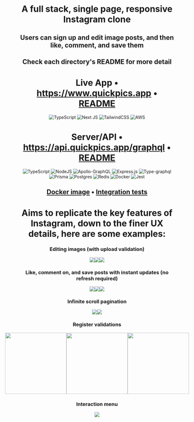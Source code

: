 <div align="center" >

# A full stack, single page, responsive Instagram clone

## Users can sign up and edit image posts, and then like, comment, and save them

## Check each directory's README for more detail

#

# Live App • https://www.quickpics.app • [README](https://github.com/ConorButler/Quickpics/tree/main/client)

![TypeScript](https://img.shields.io/badge/typescript-%23007ACC.svg?style=for-the-badge&logo=typescript&logoColor=white)
![Next JS](https://img.shields.io/badge/Next-black?style=for-the-badge&logo=next.js&logoColor=white)
![TailwindCSS](https://img.shields.io/badge/tailwindcss-%2338B2AC.svg?style=for-the-badge&logo=tailwind-css&logoColor=white)
![AWS](https://img.shields.io/badge/AWS-%23FF9900.svg?style=for-the-badge&logo=amazon-aws&logoColor=white)

# Server/API • https://api.quickpics.app/graphql • [README](https://github.com/ConorButler/Quickpics/blob/main/server/README.md)

![TypeScript](https://img.shields.io/badge/typescript-%23007ACC.svg?style=for-the-badge&logo=typescript&logoColor=white)
![NodeJS](https://img.shields.io/badge/node.js-6DA55F?style=for-the-badge&logo=node.js&logoColor=white)
![Apollo-GraphQL](https://img.shields.io/badge/-ApolloGraphQL-311C87?style=for-the-badge&logo=apollo-graphql)
![Express.js](https://img.shields.io/badge/express.js-%23404d59.svg?style=for-the-badge&logo=express&logoColor=%2361DAFB)
![Type-graphql](https://img.shields.io/badge/-TypeGraphQL-%23C04392?style=for-the-badge)
![Prisma](https://img.shields.io/badge/Prisma-3982CE?style=for-the-badge&logo=Prisma&logoColor=white)
![Postgres](https://img.shields.io/badge/postgres-%23316192.svg?style=for-the-badge&logo=postgresql&logoColor=white)
![Redis](https://img.shields.io/badge/redis-%23DD0031.svg?style=for-the-badge&logo=redis&logoColor=white)
![Docker](https://img.shields.io/badge/docker-%230db7ed.svg?style=for-the-badge&logo=docker&logoColor=white)
![Jest](https://img.shields.io/badge/-jest-%23C21325?style=for-the-badge&logo=jest&logoColor=white)

## [Docker image](https://hub.docker.com/layers/cwdb/quickpics-api/1.0/images/sha256-1691eb52eb98e2a92ce329a2ac74022517f98181b650c4ba9c0be3d084a89ef9) • [Integration tests](https://github.com/ConorButler/Quickpics/tree/main/server#tests)

#

# Aims to replicate the key features of Instagram, down to the finer UX details, here are some examples:

</div>

<div align="center">
  <h3>Editing images (with upload validation)</h3>
  <div style="display: flex; align-items: center; justify-content: center;">
    <div>
    <img src="https://i.gyazo.com/4401607c94bab1ed41db91cc82487de0.gif">
    </div>
    <div>
    <img src="https://i.gyazo.com/72b2ed3a5794c96d35f8aa23ac4458c7.gif">
    </div>
    <div>
    <img src="https://i.gyazo.com/4c14cbb1ecddfd4651227cfe496d1829.gif">
    </div>
  </div>
  <h3>Like, comment on, and save posts with instant updates (no refresh required)</h3>
  <div style="display: flex; align-items: center; justify-content: center;">
    <div>
      <img src="https://i.gyazo.com/d8b4405eaa8ab4dde28aa6922cdacf8d.gif">
    </div>
    <div>
    <img src="https://i.gyazo.com/6826bd5e1d77c11e835afe707d6b2db5.gif">
    </div>
    <div>
    <img src="https://i.gyazo.com/b3ef9323ebe2c52b28a59ed3fa1cccb0.gif">
    </div>
  </div>
  <h3>Infinite scroll pagination</h3>
  <div style="display: flex; align-items: center; justify-content: center;">
    <div>
  <img src="https://i.gyazo.com/a584ce887374c003017a021cc67faf3e.gif">
    </div>
    <div>
    <img src="https://i.gyazo.com/13da74cca33ae88f871b050ca2f283d3.gif">
    </div>
  </div>
    <h3>Register validations</h3>
  <div style="display: flex; align-items: center; justify-content: center;">
  <div>
    <img src="https://i.gyazo.com/9f7676c5bf6167d3ac219be3fc1a4c07.gif" width="200px">
  </div>
    <div>
    <img src="https://i.gyazo.com/b8cce90cb621c480ff9bd82d8ad76e43.gif" width="200px">
    </div>
    <div>
    <img src="https://i.gyazo.com/a2ca970c8739d86b619aa37437179c52.gif" width="200px">
    </div>
  </div>
  <h3>Interaction menu</h3>
  <div style="display: flex; align-items: center; justify-content: center;">
  <div>
    <img src="https://i.gyazo.com/888f457523e434d85cbb37be89fba850.gif">
  </div>
  </div>
</div>
